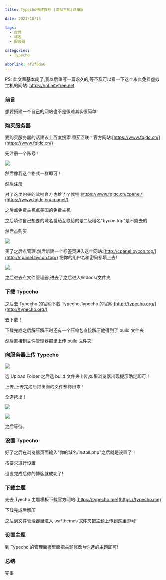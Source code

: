 ```yaml
---
title: Typecho搭建教程 (虚拟主机)详细版

date: 2021/10/16

tags:
  - 白嫖
  - 域名
  - 服务器

categories:
  - Typecho

abbrlink: af2f0da6
---
```

<span class="p blue">PS: 此文章基本废了,我以后重写一篇永久的,等不及可以看一下这个永久免费虚拟主机的网站: https://infinityfree.net</span>

### 前言

想要搭建一个自己的网站也不是很难其实很简单!

### 购买服务器

要购买服务器的话建议上百度搜索:番茄互联！官方网站:[https://www.fqidc.cn/](https://www.fqidc.cn/)

先注册一个账号！

![](https://cdn.mrzefr.cn/gh/SYSTEMWindows11/square-hill-9054@main/1634373488000.webp#crop=0&crop=0&crop=1&crop=1&id=P6do8&originalType=binary&ratio=1&rotation=0&showTitle=false&status=done&style=none&title=#alt=)

然后像我这个格式一样即可！

然后注册

对了这里购买的流程官方也给了个教程:[https://www.fqidc.cn/cpanel/](https://www.fqidc.cn/cpanel/)

之后点免费主机点美国的免费主机

之后填你自己想要的域名番茄互联给的是二级域名"bycon.top"是不能去的

然后点购买

![](https://cdn.mrzefr.cn/gh/SYSTEMWindows11/square-hill-9054@main/1634373721000.webp#crop=0&crop=0&crop=1&crop=1&id=yXpOQ&originalType=binary&ratio=1&rotation=0&showTitle=false&status=done&style=none&title=#alt=)

买了之后点管理,然后新建一个标签页进入这个网站:[http://cpanel.bycon.top/](http://cpanel.bycon.top/) 把你的用户名和密码都填上去!

![](https://cdn.mrzefr.cn/gh/SYSTEMWindows11/square-hill-9054@main/1634373809000.webp#crop=0&crop=0&crop=1&crop=1&id=psNNy&originalType=binary&ratio=1&rotation=0&showTitle=false&status=done&style=none&title=#alt=)

之后进去点文件管理器,进去了之后进入/htdocs/文件夹

### 下载 Typecho

之后去 Typecho 的官网下载 Typecho,Typecho 的官网:[http://typecho.org/](http://typecho.org/)

去下载！

下载完成之后解压解压时还有一个压缩包直接解压他得到了 build 文件夹

然后直接到文件管理器那里上传 build 文件夹!

### 向服务器上传 Typecho

![](https://cdn.mrzefr.cn/gh/SYSTEMWindows11/square-hill-9054@main/1634374084000.webp#crop=0&crop=0&crop=1&crop=1&id=VJcui&originalType=binary&ratio=1&rotation=0&showTitle=false&status=done&style=none&title=#alt=)

选 Upload Folder 之后选 build 文件夹上传,如果浏览器出现提示确定即可！

上传,上传完成后把里面的文件都拷出来！

全选拷出 !

![](https://cdn.mrzefr.cn/gh/SYSTEMWindows11/square-hill-9054@main/1634374129000.webp#crop=0&crop=0&crop=1&crop=1&id=viZdn&originalType=binary&ratio=1&rotation=0&showTitle=false&status=done&style=none&title=#alt=)

![](https://cdn.mrzefr.cn/gh/SYSTEMWindows11/square-hill-9054@main/1634374234000.webp#crop=0&crop=0&crop=1&crop=1&id=gBily&originalType=binary&ratio=1&rotation=0&showTitle=false&status=done&style=none&title=#alt=)

之后等待。

### 设置 Typecho

好了之后在浏览器页面输入"你的域名/install.php"之后就是设置了！

按要求进行设置

设置完成后你的博客就成功了!

### 下载主题

先去 Tyecho 主题模板下载官方网站:[https://typecho.me](https://typecho.me)

下载完成后解压

之后到文件管理器里进入 usr\themes 文件夹把主题上传到这里即可!

### 设置主题

到 Typecho 的管理面板里面把主题修改为你选的主题即可!

### 总结

完事


